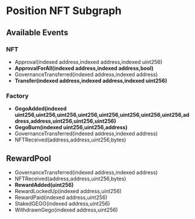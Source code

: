 # Position NFT Subgraph

## Available Events

### NFT
  - Approval(indexed address,indexed address,indexed uint256)
  - **ApprovalForAll(indexed address,indexed address,bool)**
  - GovernanceTransferred(indexed address,indexed address)
  - **Transfer(indexed address,indexed address,indexed uint256)**

### Factory
  - **GegoAdded(indexed uint256,uint256,uint256,uint256,uint256,uint256,uint256,uint256,address,address,uint256,uint256,uint256)**
  - **GegoBurn(indexed uint256,uint256,address)**
  - GovernanceTransferred(indexed address,indexed address)
  - NFTReceived(address,address,uint256,bytes)

## RewardPool
  - GovernanceTransferred(indexed address,indexed address)
  - NFTReceived(address,address,uint256,bytes)
  - **RewardAdded(uint256)**
  - RewardLockedUp(indexed address,uint256)
  - RewardPaid(indexed address,uint256)
  - StakedGEGO(indexed address,uint256)
  - WithdrawnGego(indexed address,uint256)